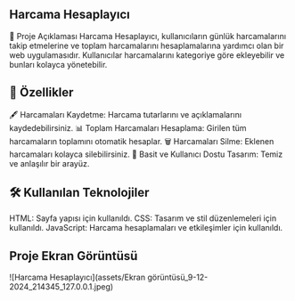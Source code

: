 
## Harcama Hesaplayıcı
📖 Proje Açıklaması
Harcama Hesaplayıcı, kullanıcıların günlük harcamalarını takip etmelerine ve toplam harcamalarını hesaplamalarına yardımcı olan bir web uygulamasıdır. Kullanıcılar harcamalarını kategoriye göre ekleyebilir ve bunları kolayca yönetebilir.

## 🚀 Özellikler
🖋️ Harcamaları Kaydetme: Harcama tutarlarını ve açıklamalarını kaydedebilirsiniz.
📊 Toplam Harcamaları Hesaplama: Girilen tüm harcamaların toplamını otomatik hesaplar.
🗑️ Harcamaları Silme: Eklenen harcamaları kolayca silebilirsiniz.
🎨 Basit ve Kullanıcı Dostu Tasarım: Temiz ve anlaşılır bir arayüz.
## 🛠️ Kullanılan Teknolojiler
HTML: Sayfa yapısı için kullanıldı.
CSS: Tasarım ve stil düzenlemeleri için kullanıldı.
JavaScript: Harcama hesaplamaları ve etkileşimler için kullanıldı.

## Proje Ekran Görüntüsü

![Harcama Hesaplayıcı](assets/Ekran görüntüsü_9-12-2024_214345_127.0.0.1.jpeg)

